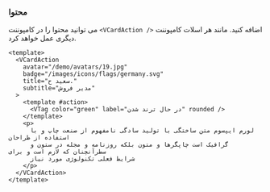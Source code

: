 ### محتوا

می توانید محتوا را در کامپوننت `<VCardAction />` اضافه کنید. مانند هر اسلات کامپوننت دیگری عمل خواهد کرد.

<!--code-->

```vue
<template>
  <VCardAction
    avatar="/demo/avatars/19.jpg"
    badge="/images/icons/flags/germany.svg"
    title="سعید ح."
    subtitle="مدیر فروش"
  >
    <template #action>
      <VTag color="green" label="در حال ترند شدن" rounded />
    </template>
    <p>
      لورم ایپسوم متن ساختگی با تولید سادگی نامفهوم از صنعت چاپ و با استفاده از طراحان
      گرافیک است چاپگرها و متون بلکه روزنامه و مجله در ستون و سطرآنچنان که لازم است و برای
      شرایط فعلی تکنولوژی مورد نیاز
    </p>
  </VCardAction>
</template>
```

<!--/code-->
